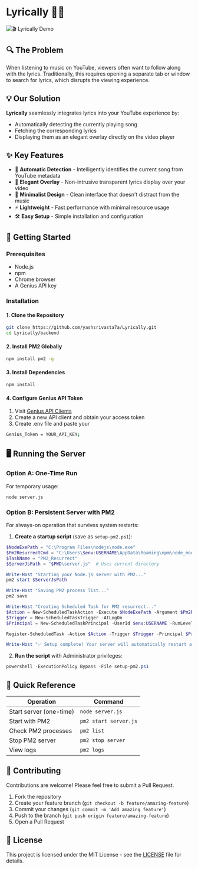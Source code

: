 # Lyrically 🎵✨


![🎬 Lyrically Demo](https://github.com/yashsrivasta7a/Lyrically/raw/main/demo.gif)  

## 🔍 The Problem

When listening to music on YouTube, viewers often want to follow along with the lyrics. Traditionally, this requires opening a separate tab or window to search for lyrics, which disrupts the viewing experience.

## 💡 Our Solution

**Lyrically** seamlessly integrates lyrics into your YouTube experience by:
- Automatically detecting the currently playing song
- Fetching the corresponding lyrics
- Displaying them as an elegant overlay directly on the video player

## ✨ Key Features

- 🎯 **Automatic Detection** - Intelligently identifies the current song from YouTube metadata
- 🌟 **Elegant Overlay** - Non-intrusive transparent lyrics display over your video
- 🎨 **Minimalist Design** - Clean interface that doesn't distract from the music
- ⚡ **Lightweight** - Fast performance with minimal resource usage
- 🛠️ **Easy Setup** - Simple installation and configuration

## 🚀 Getting Started

### Prerequisites
- Node.js
- npm
- Chrome browser
- A Genius API key

### Installation

#### 1. Clone the Repository
```bash
git clone https://github.com/yashsrivasta7a/Lyrically.git
cd Lyrically/backend
```

#### 2. Install PM2 Globally
```bash
npm install pm2 -g
```

#### 3. Install Dependencies
```bash
npm install
```

#### 4. Configure Genius API Token

1. Visit [Genius API Clients](https://genius.com/api-clients)
2. Create a new API client and obtain your access token
3. Create .env file and paste your 
```bash
Genius_Token = YOUR_API_KEY;
```

## 🖥️ Running the Server

### Option A: One-Time Run
For temporary usage:
```bash
node server.js
```

### Option B: Persistent Server with PM2
For always-on operation that survives system restarts:

1. **Create a startup script** (save as `setup-pm2.ps1`):

```powershell
$NodeExePath = "C:\Program Files\nodejs\node.exe"
$Pm2ResurrectCmd = "C:\Users\$env:USERNAME\AppData\Roaming\npm\node_modules\pm2\bin\pm2 resurrect"
$TaskName = "PM2_Resurrect"
$ServerJsPath = "$PWD\server.js"  # Uses current directory

Write-Host "Starting your Node.js server with PM2..."
pm2 start $ServerJsPath

Write-Host "Saving PM2 process list..."
pm2 save

Write-Host "Creating Scheduled Task for PM2 resurrect..."
$Action = New-ScheduledTaskAction -Execute $NodeExePath -Argument $Pm2ResurrectCmd
$Trigger = New-ScheduledTaskTrigger -AtLogOn
$Principal = New-ScheduledTaskPrincipal -UserId $env:USERNAME -RunLevel Highest

Register-ScheduledTask -Action $Action -Trigger $Trigger -Principal $Principal -TaskName $TaskName -Description "Resurrect PM2 processes at user login" -Force

Write-Host "✅ Setup complete! Your server will automatically restart after system reboots."
```

2. **Run the script** with Administrator privileges:
```powershell
powershell -ExecutionPolicy Bypass -File setup-pm2.ps1
```

## 🔄 Quick Reference

| Operation | Command |
|-----------|---------|
| Start server (one-time) | `node server.js` |
| Start with PM2 | `pm2 start server.js` |
| Check PM2 processes | `pm2 list` |
| Stop PM2 server | `pm2 stop server` |
| View logs | `pm2 logs` |

## 🤝 Contributing

Contributions are welcome! Please feel free to submit a Pull Request.

1. Fork the repository
2. Create your feature branch (`git checkout -b feature/amazing-feature`)
3. Commit your changes (`git commit -m 'Add amazing feature'`)
4. Push to the branch (`git push origin feature/amazing-feature`)
5. Open a Pull Request

## 📝 License

This project is licensed under the MIT License - see the [LICENSE](LICENSE) file for details.
